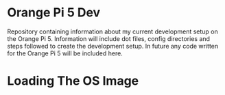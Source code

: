 # Orange Pi 5 Dev
Repository containing information about my current development setup on the Orange Pi 5. Information will include dot files, config directories and steps followed to create the development setup. In future any code written for the Orange Pi 5 will be included here.  

# Loading The OS Image

